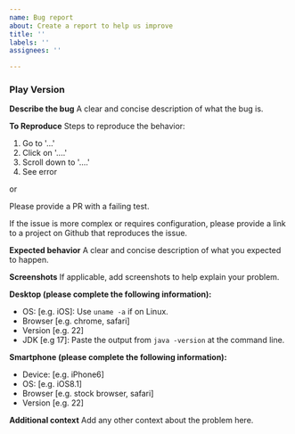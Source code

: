 ```yaml
---
name: Bug report
about: Create a report to help us improve
title: ''
labels: ''
assignees: ''

---
```


<!--

If you are reporting a bug, please be informative. This template can guide you to provide basic information, but you are not limited to that.

### Are you looking for help?

This is an issue tracker, used to manage and track the development of Play. It is not a support system and so it is not a place to ask questions or get help. If you're not sure if you have found a bug, or if you have a feature request, the best place to start is with either the [Play Forum](https://github.com/playframework/playframework/discussions) or [Stack Overflow](http://stackoverflow.com/questions/ask?tags=playframework).

-->

### Play Version

<!-- The Play version used -->


**Describe the bug**
A clear and concise description of what the bug is.

**To Reproduce**
Steps to reproduce the behavior:
1. Go to '...'
2. Click on '....'
3. Scroll down to '....'
4. See error

or

Please provide a PR with a failing test.  

If the issue is more complex or requires configuration, please provide a link to a project on Github that reproduces the issue.


**Expected behavior**
A clear and concise description of what you expected to happen.

**Screenshots**
If applicable, add screenshots to help explain your problem.

**Desktop (please complete the following information):**
 - OS: [e.g. iOS]: Use `uname -a` if on Linux.
 - Browser [e.g. chrome, safari]
 - Version [e.g. 22]
 - JDK [e.g 17]: Paste the output from `java -version` at the command line.

**Smartphone (please complete the following information):**
 - Device: [e.g. iPhone6]
 - OS: [e.g. iOS8.1]
 - Browser [e.g. stock browser, safari]
 - Version [e.g. 22]

**Additional context**
Add any other context about the problem here.
